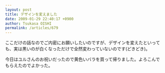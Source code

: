 ```yaml
---
layout: post
title: デザインを変えました
date: 2009-01-29 22:40:17 +0900
author: Tsukasa OISHI
permalink: /articles/679
---
```



ここだけの話なのでご内密にお願いしたいのですが、デザインを変えたといっても、実は黒いのが白くなっただけで全然変わっていないのです(どきどき)。  

今日はユルさんのお祝いだったので黄色いバラを買って帰りました。よろこんでもらえたのでよかった。  

